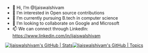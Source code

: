 - 👋 Hi, I’m @Ijaiswalshivam
- 👀 I’m interested in Open source contributions 
- 🌱 I’m currently pursuing B.tech in computer science 
- 💞️ I’m looking to collaborate on Google and Microsoft 
- 📫 We can connect through LinkedIn: https://www.linkedin.com/in/ijaiswalshivam

[![Ijaiswalshivam's GitHub | Stats](https://stats.quine.sh/Ijaiswalshivam/github?theme=dark)](https://quine.sh)[![Ijaiswalshivam's GitHub | Topics](https://stats.quine.sh/Ijaiswalshivam/topics-over-time?theme=light)](https://quine.sh)


<!---
Ijaiswalshivam/Ijaiswalshivam is a ✨ special ✨ repository because its `README.md` (this file) appears on your GitHub profile.
You can click the Preview link to take a look at your changes.
--->
